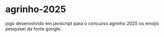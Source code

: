 # agrinho-2025
jogo desenvolvido em javiscript para o concurso agrinho 2025
os emojis pesquisei da fonte google.
